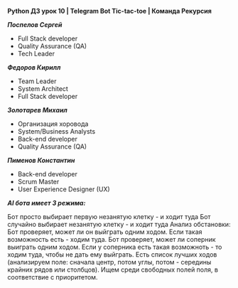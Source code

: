 **Python ДЗ урок 10 | Telegram Bot Tic-tac-toe | Команда Рекурсия**

***Поспелов Сергей***
- Full Stack developer
- Quality Assurance (QA)
- Tech Leader

***Федоров Кирилл***
- Team Leader
- System Architect
- Full Stack developer

***Золотарев  Михаил***
- Организация хоровода
- System/Business Analysts
- Back-end developer
- Quality Assurance (QA)

***Пименов Константин***
- Back-end developer
- Scrum Master
- User Experience Designer (UX)



***AI бота имеет 3 режима:***

Бот просто выбирает первую незанятую клетку - и ходит туда
Бот случайно выбирает незанятую клетку - и ходит туда
Анализ обстановки:
Бот проверяет, может ли он выйграть одним ходом. Если такая возможность есть - ходим туда.
Бот проверяет, может ли соперник выиграть одним ходом. Если у соперника есть такая возможноть - то ходим туда, чтобы не дать ему выйграть.
Есть список лучших ходов (анализируем поле: сначала центр, потом углы, потом - середины крайних рядов или столбцов). Ищем среди свободных полей поля, в соответствие с приоритетом.